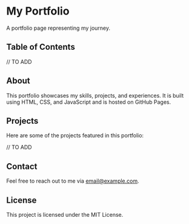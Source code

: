 # My Portfolio

A portfolio page representing my journey.

## Table of Contents

// TO ADD

## About

This portfolio showcases my skills, projects, and experiences. It is built using HTML, CSS, and JavaScript and is hosted on GitHub Pages.

## Projects

Here are some of the projects featured in this portfolio:

// TO ADD

## Contact

Feel free to reach out to me via [email@example.com](mailto:email@example.com).

## License

This project is licensed under the MIT License.
